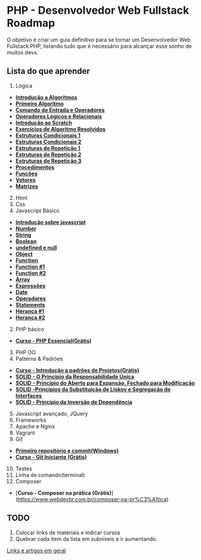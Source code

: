 # PHP - Desenvolvedor Web Fullstack Roadmap

O objetivo é criar um guia definitivo para se tornar um Desenvolvedor Web Fullstack PHP, listando tudo que é necessário para alcançar esse sonho de muitos devs.


## Lista do que aprender

1. Lógica
  *  [**Introdução a Algoritmos**](https://www.youtube.com/watch?v=8mei6uVttho&list=PLHz_AreHm4dmSj0MHol_aoNYCSGFqvfXV&index=1)
  *  [**Primeiro Algoritmo**](https://www.youtube.com/watch?v=M2Af7gkbbro&list=PLHz_AreHm4dmSj0MHol_aoNYCSGFqvfXV&index=2)
  *  [**Comando de Entrada e Operadores**](https://www.youtube.com/watch?v=RDrfZ-7WE8c&list=PLHz_AreHm4dmSj0MHol_aoNYCSGFqvfXV&index=3)
  *  [**Operadores Lógicos e Relacionais**](https://www.youtube.com/watch?v=Ig4QZNpVZYs&list=PLHz_AreHm4dmSj0MHol_aoNYCSGFqvfXV&index=4)
  *  [**Introdução ao Scratch**](https://www.youtube.com/watch?v=GrPkuk1ezyo&list=PLHz_AreHm4dmSj0MHol_aoNYCSGFqvfXV&index=5)
  *  [**Exercícios de Algoritmo Resolvidos**](https://www.youtube.com/watch?v=v2nCgGSVCeE&list=PLHz_AreHm4dmSj0MHol_aoNYCSGFqvfXV&index=6)
  * [**Estruturas Condicionais 1**](https://www.youtube.com/watch?v=_g05aHdBAEY&list=PLHz_AreHm4dmSj0MHol_aoNYCSGFqvfXV&index=7)
  *  [**Estruturas Condicionais 2**](https://www.youtube.com/watch?v=7gGFHzqh4d8&list=PLHz_AreHm4dmSj0MHol_aoNYCSGFqvfXV&index=8)
  *  [**Estruturas de Repetição 1**](https://www.youtube.com/watch?v=U5PnCt58Q68&list=PLHz_AreHm4dmSj0MHol_aoNYCSGFqvfXV&index=9)
  *  [**Estruturas de Repetição 2**](https://www.youtube.com/watch?v=fP49L1i_-HU&list=PLHz_AreHm4dmSj0MHol_aoNYCSGFqvfXV&index=10)
  *  [**Estruturas de Repetição 3**](https://www.youtube.com/watch?v=WJQz20i7CyI&list=PLHz_AreHm4dmSj0MHol_aoNYCSGFqvfXV&index=11)
  *  [**Procedimentos**](https://www.youtube.com/watch?v=KoNehy7rn8U&list=PLHz_AreHm4dmSj0MHol_aoNYCSGFqvfXV&index=12)
  *  [**Funções**](https://www.youtube.com/watch?v=-nNx7e8GzHQ&list=PLHz_AreHm4dmSj0MHol_aoNYCSGFqvfXV&index=13)
  *  [**Vetores**](https://www.youtube.com/watch?v=j9473xQ39vY&list=PLHz_AreHm4dmSj0MHol_aoNYCSGFqvfXV&index=14)
  *  [**Matrizes**](https://www.youtube.com/watch?v=hkE9WrjpAAk&list=PLHz_AreHm4dmSj0MHol_aoNYCSGFqvfXV&index=15)
2. Html
3. Css 
4. Javascript Básico
  *  [**Introdução sobre javascript**](https://www.youtube.com/watch?v=093dIOCNeIc)
  *  [**Number**](https://www.youtube.com/watch?v=-4Er-sZoxHM)
  *  [**String**](https://www.youtube.com/watch?v=c3vaqf9x1PQ)
  *  [**Boolean**](https://www.youtube.com/watch?v=oP2ProYre4k)
  *  [**undefined e null**](https://www.youtube.com/watch?v=dhaLnhvOyFc)
  *  [**Object**](https://www.youtube.com/watch?v=A_E-K69j93Q)
  *  [**Function**](https://www.youtube.com/watch?v=OqR0hE-DQn4)
  *  [**Function #1**](https://www.youtube.com/watch?v=OqR0hE-DQn4)
  *  [**Function #2**](https://www.youtube.com/watch?v=m9uPpURTI0c)
  *  [**Array**](https://www.youtube.com/watch?v=oUx0leLZSbY)
  *  [**Expressões**](https://www.youtube.com/watch?v=9r48XuOB4DA)
  *  [**Date**](https://www.youtube.com/watch?v=UHMIiIykjRY)
  *  [**Operadores**](https://www.youtube.com/watch?v=lqTjJGQCq_4)
  *  [**Statements**](https://www.youtube.com/watch?v=V8vBGk_1GUY)
  *  [**Herança #1**](https://www.youtube.com/watch?v=1Y0nSEMvTt0)
  *  [**Herança #2**](https://www.youtube.com/watch?v=hDhoO86cfh8)
2. PHP básico
  * [**Curso - PHP Essencial(Grátis)**](https://www.webdevbr.com.br/curso-php-essencial)
3. PHP OO
4. Patterns & Padrões 
  * [**Curso - Introdução a padrões de Projetos(Grátis)**](https://www.webdevbr.com.br/curso-introducao-a-padroes-de-projeto)
  * [**SOLID - O Princípio da Responsabilidade Única**](http://code.tutsplus.com/pt/tutorials/solid-part-1-the-single-responsibility-principle--net-36074)
  * [**SOLID - Princípio do Aberto para Expansão, Fechado para Modificação**](http://code.tutsplus.com/pt/tutorials/solid-part-2-the-openclosed-principle--net-36600)
  * [**SOLID -Princípios da Substituição de Liskov e Segregação de Interfaces**](http://code.tutsplus.com/pt/tutorials/solid-part-3-liskov-substitution-interface-segregation-principles--net-36710)
  * [**SOLID - Princípio da Inversão de Dependência**](http://code.tutsplus.com/pt/tutorials/solid-part-4-the-dependency-inversion-principle--net-36872)
5. Javascript avançado, JQuery
6. Frameworks
7. Apache e Nginx
8. Vagrant
9. Git
  * [**Primeiro repositório e commit(Windows)**](http://richellyitalo.com/pt/git-no-windows-guia-completo-para-seu-primeiro-repositorio)
  * [**Curso - Git Iniciante (Grátis)**](https://www.webdevbr.com.br/cursos-git-iniciante)
10. Testes
11. Linha de comando(terminal)
12. Composer
  * [**Curso - Composer na prática (Grátis)**] (https://www.webdevbr.com.br/composer-na-pr%C3%A1tica)

## TODO
1. Colocar links de materiais e indicar cursos
2. Quebrar cada item da lista em subniveis e ir aumentando.

[Links e artigos em geral](links.md)

